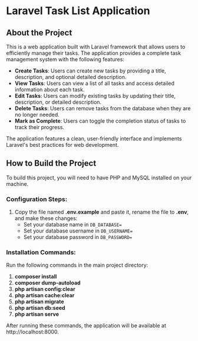 # Laravel Task List Application

## About the Project

This is a web application built with Laravel framework that allows users to efficiently manage their tasks. The application provides a complete task management system with the following features:

- **Create Tasks**: Users can create new tasks by providing a title, description, and optional detailed description.
- **View Tasks**: Users can view a list of all tasks and access detailed information about each task.
- **Edit Tasks**: Users can modify existing tasks by updating their title, description, or detailed description.
- **Delete Tasks**: Users can remove tasks from the database when they are no longer needed.
- **Mark as Complete**: Users can toggle the completion status of tasks to track their progress.

The application features a clean, user-friendly interface and implements Laravel's best practices for web development.

## How to Build the Project

To build this project, you will need to have PHP and MySQL installed on your machine.

### Configuration Steps:

1. Copy the file named **.env.example** and paste it, rename the file to **.env**, and make these changes:
   - Set your database name in `DB_DATABASE=`
   - Set your database username in `DB_USERNAME=`
   - Set your database password in `DB_PASSWORD=`

### Installation Commands:

Run the following commands in the main project directory:

1. **composer install**
2. **composer dump-autoload**
3. **php artisan config:clear**
4. **php artisan cache:clear**
5. **php artisan migrate**
6. **php artisan db:seed**
7. **php artisan serve**

After running these commands, the application will be available at http://localhost:8000.
